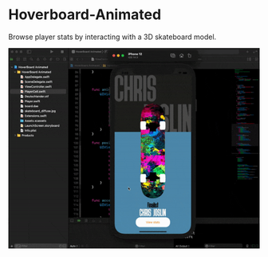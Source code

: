 # Hoverboard-Animated
Browse player stats by interacting with a 3D skateboard model.


![](ezgif-4-9b065183df04.gif)
